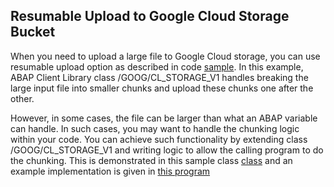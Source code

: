 Resumable Upload to Google Cloud Storage Bucket 
-----------------------------------------------
When you need to upload a large file to Google Cloud storage, you can use resumable upload option as described in code [sample](../ZGOOG_SDK_DOCS_SAMPLES/zgoog_sdk_cs_storage_v1/zr_upload_object_rescskey.prog.abap). In this example, ABAP Client Library class /GOOG/CL_STORAGE_V1 handles breaking the large input file into smaller chunks and upload these chunks one after the other.

However, in some cases, the file can be larger than what an ABAP variable can handle. In such cases, you may want to handle the chunking logic within your code. You can achieve such functionality by extending class /GOOG/CL_STORAGE_V1 and writing logic to allow the calling program to do the chunking. This is demonstrated in this sample class [class](zcl_storage_v1_resumable.clas.abap) and an example implementation is given in [this program](zr_storage_resumable_upload.prog.abap)



